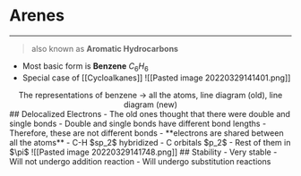 # Arenes
---
> also known as **Aromatic Hydrocarbons**
- Most basic form is **Benzene** $C_6H_6$
- Special case of [[Cycloalkanes]]
![[Pasted image 20220329141401.png]]
<center>The representations of benzene -> all the atoms, line diagram (old), line diagram (new)</center>
## Delocalized Electrons
- The old ones thought that there were double and single bonds
- Double and single bonds have different bond lengths
- Therefore, these are not different bonds
- **electrons are shared between all the atoms**
	- C-H $sp_2$ hybridized
	- C orbitals $p_2$
	- Rest of them in $\pi$ 
![[Pasted image 20220329141748.png]]
## Stability
- Very stable
- Will not undergo addition reaction
- Will undergo substitution reactions
